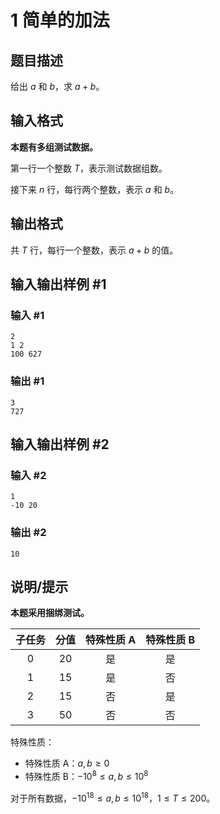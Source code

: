 # 1 简单的加法

## 题目描述

给出 $a$ 和 $b$，求 $a + b$。

## 输入格式

**本题有多组测试数据。**

第一行一个整数 $T$，表示测试数据组数。

接下来 $n$ 行，每行两个整数，表示 $a$ 和 $b$。

## 输出格式

共 $T$ 行，每行一个整数，表示 $a + b$ 的值。

## 输入输出样例 #1

### 输入 #1

```plain
2
1 2
100 627
```

### 输出 #1

```plain
3
727
```

## 输入输出样例 #2

### 输入 #2

```plain
1
-10 20
```

### 输出 #2

```plain
10
```

## 说明/提示

**本题采用捆绑测试。**

| 子任务 | 分值 | 特殊性质 A | 特殊性质 B |
| :-: | :-: | :-: | :-: |
| $0$ | $20$ | 是 | 是 |
| $1$ | $15$ | 是 | 否 |
| $2$ | $15$ | 否 | 是 |
| $3$ | $50$ | 否 | 否 |

特殊性质：

- 特殊性质 A：$a, b \ge 0$
- 特殊性质 B：$-10^8 \le a,b \le 10^8$

对于所有数据，$-10^{18} \le a,b \le 10^{18}$，$1 \le T \le 200$。
